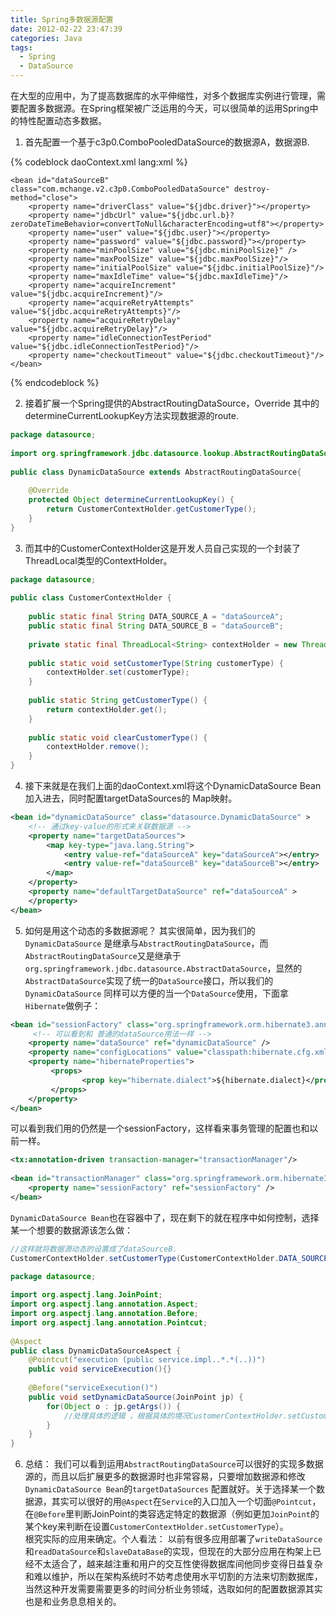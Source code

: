 ```yaml
---
title: Spring多数据源配置
date: 2012-02-22 23:47:39
categories: Java
tags: 
  - Spring
  - DataSource
---
```


在大型的应用中，为了提高数据库的水平伸缩性，对多个数据库实例进行管理，需要配置多数据源。在Spring框架被广泛运用的今天，可以很简单的运用Spring中的特性配置动态多数据。 

1. 首先配置一个基于c3p0.ComboPooledDataSource的数据源A，数据源B.

{% codeblock daoContext.xml lang:xml %}
	<bean id="dataSourceA" class="com.mchange.v2.c3p0.ComboPooledDataSource" destroy-method="close">
		<property name="driverClass" value="${jdbc.driver}"></property>
		<property name="jdbcUrl" value="${jdbc.ur.al}?zeroDateTimeBehavior=convertToNull&characterEncoding=utf8"></property>
		<property name="user" value="${jdbc.user}"></property>
		<property name="password" value="${jdbc.password}"></property>
		<property name="minPoolSize" value="${jdbc.miniPoolSize}" />
		<property name="maxPoolSize" value="${jdbc.maxPoolSize}"/>  
		<property name="initialPoolSize" value="${jdbc.initialPoolSize}"/>
		<property name="maxIdleTime" value="${jdbc.maxIdleTime}"/>
		<property name="acquireIncrement" value="${jdbc.acquireIncrement}"/>
		<property name="acquireRetryAttempts" value="${jdbc.acquireRetryAttempts}"/>
		<property name="acquireRetryDelay" value="${jdbc.acquireRetryDelay}"/>
		<property name="idleConnectionTestPeriod" value="${jdbc.idleConnectionTestPeriod}"/>
		<property name="checkoutTimeout" value="${jdbc.checkoutTimeout}"/>
	</bean>

	<bean id="dataSourceB" class="com.mchange.v2.c3p0.ComboPooledDataSource" destroy-method="close">
		<property name="driverClass" value="${jdbc.driver}"></property>
		<property name="jdbcUrl" value="${jdbc.url.b}?zeroDateTimeBehavior=convertToNull&characterEncoding=utf8"></property>
		<property name="user" value="${jdbc.user}"></property>
		<property name="password" value="${jdbc.password}"></property>
		<property name="minPoolSize" value="${jdbc.miniPoolSize}" />
		<property name="maxPoolSize" value="${jdbc.maxPoolSize}"/>  
		<property name="initialPoolSize" value="${jdbc.initialPoolSize}"/>
		<property name="maxIdleTime" value="${jdbc.maxIdleTime}"/>
		<property name="acquireIncrement" value="${jdbc.acquireIncrement}"/>
		<property name="acquireRetryAttempts" value="${jdbc.acquireRetryAttempts}"/>
		<property name="acquireRetryDelay" value="${jdbc.acquireRetryDelay}"/>
		<property name="idleConnectionTestPeriod" value="${jdbc.idleConnectionTestPeriod}"/>
		<property name="checkoutTimeout" value="${jdbc.checkoutTimeout}"/>
	</bean>
{% endcodeblock %}

<!-- more -->

2. 接着扩展一个Spring提供的AbstractRoutingDataSource，Override 其中的 determineCurrentLookupKey方法实现数据源的route. 
```java
package datasource;  
  
import org.springframework.jdbc.datasource.lookup.AbstractRoutingDataSource;  
  
public class DynamicDataSource extends AbstractRoutingDataSource{  
  
    @Override  
    protected Object determineCurrentLookupKey() {  
        return CustomerContextHolder.getCustomerType();  
    }  
}  
```

3. 而其中的CustomerContextHolder这是开发人员自己实现的一个封装了ThreadLocal类型的ContextHolder。
```java
package datasource;  
  
public class CustomerContextHolder {  
  
    public static final String DATA_SOURCE_A = "dataSourceA";  
    public static final String DATA_SOURCE_B = "dataSourceB";  
      
    private static final ThreadLocal<String> contextHolder = new ThreadLocal<String>();  
      
    public static void setCustomerType(String customerType) {  
        contextHolder.set(customerType);  
    }  
      
    public static String getCustomerType() {  
        return contextHolder.get();  
    }  
      
    public static void clearCustomerType() {  
        contextHolder.remove();  
    }  
}  
```

4. 接下来就是在我们上面的daoContext.xml将这个DynamicDataSource Bean加入进去，同时配置targetDataSources的 Map映射。 
```xml
<bean id="dynamicDataSource" class="datasource.DynamicDataSource" >  
    <!-- 通过key-value的形式来关联数据源 -->  
    <property name="targetDataSources">  
        <map key-type="java.lang.String">  
            <entry value-ref="dataSourceA" key="dataSourceA"></entry>  
            <entry value-ref="dataSourceB" key="dataSourceB"></entry>  
        </map>  
    </property>  
    <property name="defaultTargetDataSource" ref="dataSourceA" >  
    </property>  
</bean>   
```

5. 如何是用这个动态的多数据源呢？ 其实很简单，因为我们的`DynamicDataSource` 是继承与`AbstractRoutingDataSource`，而`AbstractRoutingDataSource`又是继承于`org.springframework.jdbc.datasource.AbstractDataSource`，显然的`AbstractDataSource`实现了统一的`DataSource`接口，所以我们的`DynamicDataSource` 同样可以方便的当一个`DataSource`使用，下面拿`Hibernate`做例子： 
```xml
<bean id="sessionFactory" class="org.springframework.orm.hibernate3.annotation.AnnotationSessionFactoryBean">  
     <!-- 可以看到和 普通的dataSource用法一样 -->  
    <property name="dataSource" ref="dynamicDataSource" />  
    <property name="configLocations" value="classpath:hibernate.cfg.xml" />  
    <property name="hibernateProperties">  
         <props>  
                <prop key="hibernate.dialect">${hibernate.dialect}</prop>  
         </props>   
    </property>  
</bean>  
```

可以看到我们用的仍然是一个sessionFactory，这样看来事务管理的配置也和以前一样。
```xml
<tx:annotation-driven transaction-manager="transactionManager"/>  
  
<bean id="transactionManager" class="org.springframework.orm.hibernate3.HibernateTransactionManager">  
    <property name="sessionFactory" ref="sessionFactory" />  
</bean>  
```

`DynamicDataSource Bean`也在容器中了，现在剩下的就在程序中如何控制，选择某一个想要的数据源该怎么做：
```java
//这样就将数据源动态的设置成了dataSourceB.  
CustomerContextHolder.setCustomerType(CustomerContextHolder.DATA_SOURCE_B);  
```

```java
package datasource;  
  
import org.aspectj.lang.JoinPoint;  
import org.aspectj.lang.annotation.Aspect;  
import org.aspectj.lang.annotation.Before;  
import org.aspectj.lang.annotation.Pointcut;  
  
@Aspect  
public class DynamicDataSourceAspect {  
    @Pointcut("execution (public service.impl..*.*(..))")  
    public void serviceExecution(){}  
      
    @Before("serviceExecution()")  
    public void setDynamicDataSource(JoinPoint jp) {  
        for(Object o : jp.getArgs()) {  
            //处理具体的逻辑 ，根据具体的境况CustomerContextHolder.setCustomerType()选取DataSource  
        }  
    }  
}  
```

6. 总结： 我们可以看到运用`AbstractRoutingDataSource`可以很好的实现多数据源的，而且以后扩展更多的数据源时也非常容易，只要增加数据源和修改`DynamicDataSource Bean`的`targetDataSources` 配置就好。关于选择某一个数据源，其实可以很好的用`@Aspect`在`Service`的入口加入一个切面`@Pointcut`，在`@Before`里判断JoinPoint的类容选定特定的数据源（例如更加`JoinPoint`的某个key来判断在设置`CustomerContextHolder.setCustomerType`）。   
根究实际的应用来确定。个人看法： 以前有很多应用部署了`writeDataSource`和`readDataSource`和`slaveDataBase`的实现，但现在的大部分应用在构架上已经不太适合了，越来越注重和用户的交互性使得数据库间他同步变得日益复杂和难以维护，所以在架构系统时不妨考虑使用水平切割的方法来切割数据库，当然这种开发需要需要更多的时间分析业务领域，选取如何的配置数据源其实也是和业务息息相关的。